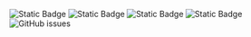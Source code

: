 ![Static Badge](https://img.shields.io/badge/blacklists-60-000000) ![Static Badge](https://img.shields.io/badge/blacklisted-2523892-cc0000) ![Static Badge](https://img.shields.io/badge/whitelisted-2244-00CC00) ![Static Badge](https://img.shields.io/badge/streaming_blacklist-28107-000000) ![GitHub issues](https://img.shields.io/github/issues/fabriziosalmi/blacklists)
